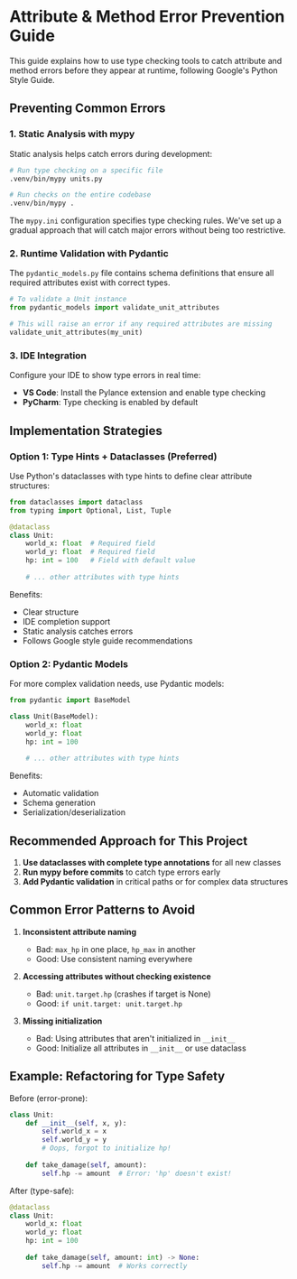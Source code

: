 # Attribute & Method Error Prevention Guide

This guide explains how to use type checking tools to catch attribute and method errors before they appear at runtime, following Google's Python Style Guide.

## Preventing Common Errors

### 1. Static Analysis with mypy

Static analysis helps catch errors during development:

```bash
# Run type checking on a specific file
.venv/bin/mypy units.py

# Run checks on the entire codebase
.venv/bin/mypy .
```

The `mypy.ini` configuration specifies type checking rules. We've set up a gradual approach that will catch major errors without being too restrictive.

### 2. Runtime Validation with Pydantic

The `pydantic_models.py` file contains schema definitions that ensure all required attributes exist with correct types.

```python
# To validate a Unit instance
from pydantic_models import validate_unit_attributes

# This will raise an error if any required attributes are missing
validate_unit_attributes(my_unit)
```

### 3. IDE Integration

Configure your IDE to show type errors in real time:

- **VS Code**: Install the Pylance extension and enable type checking
- **PyCharm**: Type checking is enabled by default

## Implementation Strategies

### Option 1: Type Hints + Dataclasses (Preferred)

Use Python's dataclasses with type hints to define clear attribute structures:

```python
from dataclasses import dataclass
from typing import Optional, List, Tuple

@dataclass
class Unit:
    world_x: float  # Required field
    world_y: float  # Required field
    hp: int = 100   # Field with default value
    
    # ... other attributes with type hints
```

Benefits:
- Clear structure
- IDE completion support
- Static analysis catches errors
- Follows Google style guide recommendations

### Option 2: Pydantic Models

For more complex validation needs, use Pydantic models:

```python
from pydantic import BaseModel

class Unit(BaseModel):
    world_x: float
    world_y: float
    hp: int = 100
    
    # ... other attributes with type hints
```

Benefits:
- Automatic validation
- Schema generation
- Serialization/deserialization

## Recommended Approach for This Project

1. **Use dataclasses with complete type annotations** for all new classes
2. **Run mypy before commits** to catch type errors early
3. **Add Pydantic validation** in critical paths or for complex data structures

## Common Error Patterns to Avoid

1. **Inconsistent attribute naming**
   - Bad: `max_hp` in one place, `hp_max` in another
   - Good: Use consistent naming everywhere

2. **Accessing attributes without checking existence**
   - Bad: `unit.target.hp` (crashes if target is None)
   - Good: `if unit.target: unit.target.hp`

3. **Missing initialization**
   - Bad: Using attributes that aren't initialized in `__init__`
   - Good: Initialize all attributes in `__init__` or use dataclass

## Example: Refactoring for Type Safety

Before (error-prone):
```python
class Unit:
    def __init__(self, x, y):
        self.world_x = x
        self.world_y = y
        # Oops, forgot to initialize hp!
        
    def take_damage(self, amount):
        self.hp -= amount  # Error: 'hp' doesn't exist!
```

After (type-safe):
```python
@dataclass
class Unit:
    world_x: float
    world_y: float
    hp: int = 100
    
    def take_damage(self, amount: int) -> None:
        self.hp -= amount  # Works correctly
```
